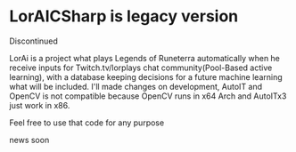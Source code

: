 # LorAICSharp is legacy version
Discontinued

LorAi is a project what plays Legends of Runeterra automatically when he receive inputs for Twitch.tv/lorplays chat community(Pool-Based active learning), with a database keeping decisions for a future machine learning what will be included.
I'll made changes on development, AutoIT and OpenCV is not compatible because OpenCV runs in x64 Arch and AutoITx3 just work in x86.

Feel free to use that code for any purpose


news soon
